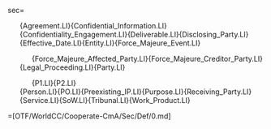 sec=<ul class="secs-and" type="none">{Agreement.LI}{Confidential_Information.LI}{Confidentiality_Engagement.LI}{Deliverable.LI}{Disclosing_Party.LI}{Effective_Date.LI}{Entity.LI}{Force_Majeure_Event.LI}<ul>{Force_Majeure_Affected_Party.LI}{Force_Majeure_Creditor_Party.LI}</ul>{Legal_Proceeding.LI}{Party.LI}<ul>{P1.LI}{P2.LI}</ul>{Person.LI}{PO.LI}{Preexisting_IP.LI}{Purpose.LI}{Receiving_Party.LI}{Service.LI}{SoW.LI}{Tribunal.LI}{Work_Product.LI}</ul>

=[OTF/WorldCC/Cooperate-CmA/Sec/Def/0.md]
